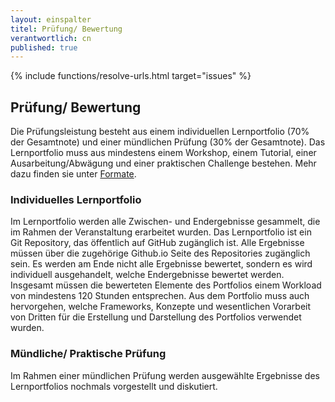 ```yaml
---
layout: einspalter
titel: Prüfung/ Bewertung
verantwortlich: cn
published: true
---
```


{% include functions/resolve-urls.html target="issues" %}

## Prüfung/ Bewertung

Die Prüfungsleistung besteht aus einem individuellen Lernportfolio (70% der Gesamtnote) und einer mündlichen Prüfung (30% der Gesamtnote). Das Lernportfolio muss aus mindestens einem Workshop, einem Tutorial, einer Ausarbeitung/Abwägung und einer praktischen Challenge bestehen. Mehr dazu finden sie unter [Formate](../formate).

### Individuelles Lernportfolio

Im Lernportfolio werden alle Zwischen- und Endergebnisse gesammelt, die im Rahmen der Veranstaltung erarbeitet wurden. Das Lernportfolio ist ein Git Repository, das öffentlich auf GitHub zugänglich ist. Alle Ergebnisse müssen über die zugehörige Github.io Seite des Repositories zugänglich sein. Es werden am Ende nicht alle Ergebnisse bewertet, sondern es wird individuell ausgehandelt, welche Endergebnisse bewertet werden. Insgesamt müssen die bewerteten Elemente des Portfolios einem Workload von mindestens 120 Stunden entsprechen. Aus dem Portfolio muss auch hervorgehen, welche Frameworks, Konzepte und wesentlichen Vorarbeit von Dritten für die Erstellung und Darstellung des Portfolios verwendet wurden. 


### Mündliche/ Praktische Prüfung
Im Rahmen einer mündlichen Prüfung werden ausgewählte Ergebnisse des Lernportfolios nochmals vorgestellt und diskutiert. 











